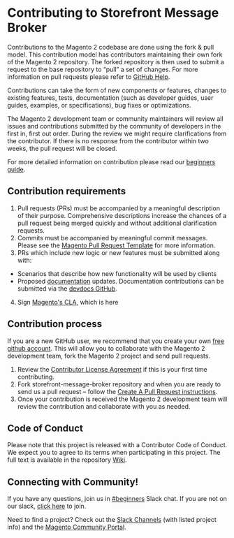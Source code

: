 # Contributing to Storefront Message Broker

Contributions to the Magento 2 codebase are done using the fork & pull model.
This contribution model has contributors maintaining their own fork of the Magento 2 repository.
The forked repository is then used to submit a request to the base repository to “pull” a set of changes.
For more information on pull requests please refer to [GitHub Help](https://help.github.com/articles/about-pull-requests/).

Contributions can take the form of new components or features, changes to existing features, tests, documentation (such as developer guides, user guides, examples, or specifications), bug fixes or optimizations.

The Magento 2 development team or community maintainers will review all issues and contributions submitted by the community of developers in the first in, first out order.
During the review we might require clarifications from the contributor.
If there is no response from the contributor within two weeks, the pull request will be closed.

For more detailed information on contribution please read our [beginners guide](https://github.com/magento/magento2/wiki/Getting-Started).

## Contribution requirements

1. Pull requests (PRs) must be accompanied by a meaningful description of their purpose. Comprehensive descriptions increase the chances of a pull request being merged quickly and without additional clarification requests.
2. Commits must be accompanied by meaningful commit messages. Please see the [Magento Pull Request Template](https://github.com/magento/magento2/blob/2.3-develop/.github/PULL_REQUEST_TEMPLATE.md) for more information.
3. PRs which include new logic or new features must be submitted along with:
* Scenarios that describe how new functionality will be used by clients
* Proposed [documentation](https://devdocs.magento.com) updates. Documentation contributions can be submitted via the [devdocs GitHub](https://github.com/magento/devdocs).
4. Sign [Magento's CLA](https://magento.com/legaldocuments/mca), which is here

## Contribution process

If you are a new GitHub user, we recommend that you create your own [free github account](https://github.com/signup/free).
This will allow you to collaborate with the Magento 2 development team, fork the Magento 2 project and send pull requests.

1. Review the [Contributor License Agreement](https://magento.com/legaldocuments/mca) if this is your first time contributing.
2. Fork storefront-message-broker repository and when you are ready to send us a pull request – follow the [Create A Pull Request instructions](https://devdocs.magento.com/contributor-guide/contributing.html).
3. Once your contribution is received the Magento 2 development team will review the contribution and collaborate with you as needed.

## Code of Conduct

Please note that this project is released with a Contributor Code of Conduct. We expect you to agree to its terms when participating in this project.
The full text is available in the repository [Wiki](https://github.com/magento/magento2/wiki/Magento-Code-of-Conduct).

## Connecting with Community!

If you have any questions, join us in [#beginners](https://magentocommeng.slack.com/messages/CH8BGFX9D) Slack chat. If you are not on our slack, [click here](http://tinyurl.com/engcom-slack) to join.

Need to find a project? Check out the [Slack Channels](https://github.com/magento/magento2/wiki/Slack-Channels) (with listed project info) and the [Magento Community Portal](https://opensource.magento.com/).